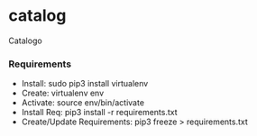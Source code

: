 # catalog
Catalogo


### Requirements
- Install: sudo pip3 install virtualenv
- Create: virtualenv env 
- Activate: source env/bin/activate
- Install Req: pip3 install -r requirements.txt
- Create/Update Requirements: pip3 freeze > requirements.txt

